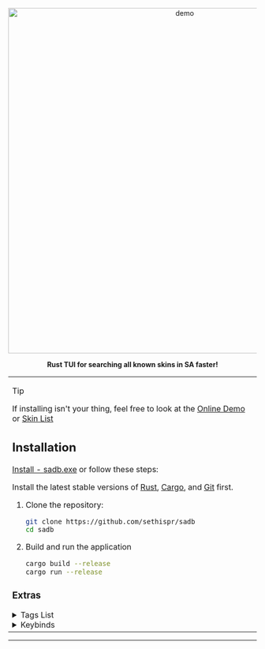 <p align="center">
  <img src="https://github.com/user-attachments/assets/21f442fd-3ba3-4995-8c04-780c50630012" alt="demo" width="700">
</p>

<p align="center">
  <strong>Rust TUI for searching all known skins in SA faster!</strong>
</p>

<div align="center">

<table>
<tr>
<td>

> [!TIP]
> If installing isn't your thing, feel free to look at the [Online Demo](https://sethispr.github.io/sadb) or [Skin List](https://github.com/Sethispr/sadb/blob/main/skins.md)

## Installation

[Install - sadb.exe](https://github.com/Sethispr/sadb/releases/tag/v0.12a) or follow these steps:

Install the latest stable versions of [Rust](https://www.rust-lang.org/), [Cargo](https://doc.rust-lang.org/cargo/), and [Git](https://git-scm.com/) first.

1. Clone the repository:
   ```bash
   git clone https://github.com/sethispr/sadb
   cd sadb
   ```

2. Build and run the application
   ```bash
   cargo build --release
   cargo run --release
   ```
### Extras

<details>
<summary>Tags List</summary>
<img src="https://github.com/user-attachments/assets/4d6d2147-6013-4fd7-9c6a-99f8f5074e3a" alt="demo" width="700">

| Tag              | Description                         | Tag              | Description                         |
|-----------------|-------------------------------------|-----------------|-------------------------------------|
| <kbd>Event</kbd>       | Event skins                         | <kbd>Bundle</kbd>      | Bundle skins                        |
| <kbd>Code</kbd>        | Code-redeemed skins                 | <kbd>Launch</kbd>      | Skins obtained from game launch     |
| <kbd>Case</kbd>        | Case skins                          | <kbd>Red</kbd>         | Red skin rarity                     |
| <kbd>Pink</kbd>        | Pink skin rarity                    | <kbd>Teal</kbd>        | Teal skin rarity                    |
| <kbd>2022</kbd>       | 2022 skins                          | <kbd>2023</kbd>       | 2023 skins                          |
| <kbd>2024</kbd>       | 2024 skins                          | <kbd>2025</kbd>       | 2025 skins                          |
| <kbd>Valentine</kbd>  | Valentine case skins                | <kbd>Birthday</kbd>   | Birthday case skins                 |
| <kbd>Easter</kbd>     | Easter case skins                   | <kbd>Summer</kbd>     | Summer case skins                   |
| <kbd>Halloween</kbd>  | Halloween case skins                | <kbd>Christmas</kbd>  | Christmas case skins                |
| <kbd>Exquisite</kbd>  | Exquisite case skins                | <kbd>Animal</kbd>     | Skins from the Animal case          |
| <kbd>Camouflage</kbd> | Skins from the Camouflage case      | <kbd>Future</kbd>     | Skins from the Future case          |
| <kbd>Material</kbd>   | Skins from the Material case        | <kbd>Nature</kbd>     | Skins from the Nature case          |
| <kbd>Pattern</kbd>    | Skins from the Pattern case         | <kbd>Refined</kbd>    | Skins from the Refined case         |
</details>

<details>
<summary>Keybinds</summary>

| Bind                | Description                      | Bind                | Description                      |
|---------------------|--------------------------------|---------------------|--------------------------------|
| <kbd>ctrl+h</kbd>  | Show help                      | <kbd>▲</kbd> <kbd>▼</kbd>  | Navigate results              |
| <kbd>►</kbd>       | Accept suggestion              | <kbd>tab</kbd>      | Cycle suggestions              |
| <kbd>home</kbd>    | Go to first                    | <kbd>end</kbd>      | Go to last                     |
| <kbd>ctrl+l</kbd>  | Clear search input             | <kbd>esc</kbd>      | Close TUI/Help                 |
| <kbd>ctrl+y</kbd>  | Redo                           | <kbd>ctrl+z</kbd>   | Undo                            |

</details>

</td>
</tr>
</table>

</div>

---
